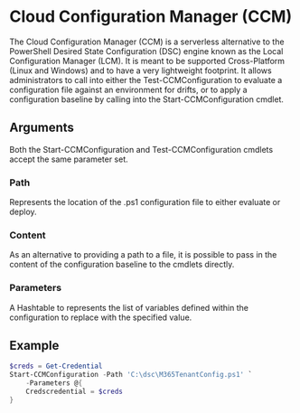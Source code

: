 # Cloud Configuration Manager (CCM)

The Cloud Configuration Manager (CCM) is a serverless alternative to the PowerShell Desired State Configuration (DSC) engine known as the Local Configuration Manager (LCM). It is meant to be supported Cross-Platform (Linux and Windows) and to have a very lightweight footprint. It allows administrators to call into either the Test-CCMConfiguration to evaluate a configuration file against an environment for drifts, or to apply a configuration baseline by calling into the Start-CCMConfiguration cmdlet.

## Arguments

Both the Start-CCMConfiguration and Test-CCMConfiguration cmdlets accept the same parameter set.

### Path

Represents the location of the .ps1 configuration file to either evaluate or deploy.

### Content

As an alternative to providing a path to a file, it is possible to pass in the content of the configuration baseline to the cmdlets directly.

### Parameters

A Hashtable to represents the list of variables defined within the configuration to replace with the specified value.

## Example

```powershell
$creds = Get-Credential
Start-CCMConfiguration -Path 'C:\dsc\M365TenantConfig.ps1' `
    -Parameters @{
    Credscredential = $creds
}
```
